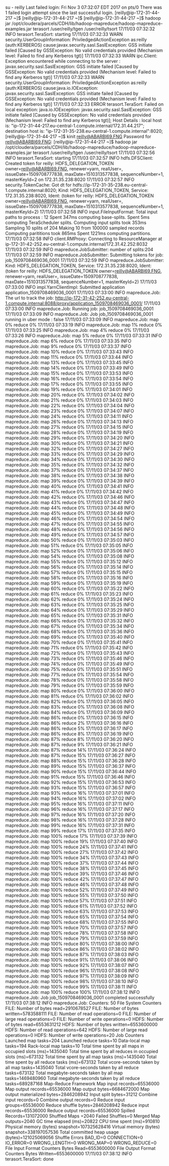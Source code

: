 su - reilly
Last failed login: Fri Nov  3 07:32:07 EDT 2017 on pts/0
There was 1 failed login attempt since the last successful login.
[reilly@ip-172-31-44-217 ~]$
[reilly@ip-172-31-44-217 ~]$
[reilly@ip-172-31-44-217 ~]$ hadoop jar /opt/cloudera/parcels/CDH/lib/hadoop-mapreduce/hadoop-mapreduce-examples.jar terasort /user/reilly/tgen /user/reilly/tsort
17/11/03 07:32:32 INFO terasort.TeraSort: starting
17/11/03 07:32:33 WARN security.UserGroupInformation: PriviledgedActionException as:reilly (auth:KERBEROS) cause:javax.security.sasl.SaslException: GSS initiate failed [Caused by GSSException: No valid credentials provided (Mechanism level: Failed to find any Kerberos tgt)]
17/11/03 07:32:33 WARN ipc.Client: Exception encountered while connecting to the server : javax.security.sasl.SaslException: GSS initiate failed [Caused by GSSException: No valid credentials provided (Mechanism level: Failed to find any Kerberos tgt)]
17/11/03 07:32:33 WARN security.UserGroupInformation: PriviledgedActionException as:reilly (auth:KERBEROS) cause:java.io.IOException: javax.security.sasl.SaslException: GSS initiate failed [Caused by GSSException: No valid credentials provided (Mechanism level: Failed to find any Kerberos tgt)]
17/11/03 07:32:33 ERROR terasort.TeraSort: Failed on local exception: java.io.IOException: javax.security.sasl.SaslException: GSS initiate failed [Caused by GSSException: No valid credentials provided (Mechanism level: Failed to find any Kerberos tgt)]; Host Details : local host is: "ip-172-31-44-217.eu-central-1.compute.internal/172.31.44.217"; destination host is: "ip-172-31-35-238.eu-central-1.compute.internal":8020;
[reilly@ip-172-31-44-217 ~]$ kinit reilly@ABARBI69.FNG
Password for reilly@ABARBI69.FNG:
[reilly@ip-172-31-44-217 ~]$ hadoop jar /opt/cloudera/parcels/CDH/lib/hadoop-mapreduce/hadoop-mapreduce-examples.jar terasort /user/reilly/tgen /user/reilly/tsort
17/11/03 07:32:56 INFO terasort.TeraSort: starting
17/11/03 07:32:57 INFO hdfs.DFSClient: Created token for reilly: HDFS_DELEGATION_TOKEN owner=reilly@ABARBI69.FNG, renewer=yarn, realUser=, issueDate=1509708777838, maxDate=1510313577838, sequenceNumber=1, masterKeyId=2 on 172.31.35.238:8020
17/11/03 07:32:57 INFO security.TokenCache: Got dt for hdfs://ip-172-31-35-238.eu-central-1.compute.internal:8020; Kind: HDFS_DELEGATION_TOKEN, Service: 172.31.35.238:8020, Ident: (token for reilly: HDFS_DELEGATION_TOKEN owner=reilly@ABARBI69.FNG, renewer=yarn, realUser=, issueDate=1509708777838, maxDate=1510313577838, sequenceNumber=1, masterKeyId=2)
17/11/03 07:32:58 INFO input.FileInputFormat: Total input paths to process : 12
Spent 347ms computing base-splits.
Spent 5ms computing TeraScheduler splits.
Computing input splits took 353ms
Sampling 10 splits of 204
Making 10 from 100000 sampled records
Computing parititions took 865ms
Spent 1221ms computing partitions.
17/11/03 07:32:58 INFO client.RMProxy: Connecting to ResourceManager at ip-172-31-42-252.eu-central-1.compute.internal/172.31.42.252:8032
17/11/03 07:32:59 INFO mapreduce.JobSubmitter: number of splits:204
17/11/03 07:32:59 INFO mapreduce.JobSubmitter: Submitting tokens for job: job_1509708469036_0001
17/11/03 07:32:59 INFO mapreduce.JobSubmitter: Kind: HDFS_DELEGATION_TOKEN, Service: 172.31.35.238:8020, Ident: (token for reilly: HDFS_DELEGATION_TOKEN owner=reilly@ABARBI69.FNG, renewer=yarn, realUser=, issueDate=1509708777838, maxDate=1510313577838, sequenceNumber=1, masterKeyId=2)
17/11/03 07:33:00 INFO impl.YarnClientImpl: Submitted application application_1509708469036_0001
17/11/03 07:33:00 INFO mapreduce.Job: The url to track the job: http://ip-172-31-42-252.eu-central-1.compute.internal:8088/proxy/application_1509708469036_0001/
17/11/03 07:33:00 INFO mapreduce.Job: Running job: job_1509708469036_0001
17/11/03 07:33:09 INFO mapreduce.Job: Job job_1509708469036_0001 running in uber mode : false
17/11/03 07:33:09 INFO mapreduce.Job:  map 0% reduce 0%
17/11/03 07:33:19 INFO mapreduce.Job:  map 1% reduce 0%
17/11/03 07:33:25 INFO mapreduce.Job:  map 4% reduce 0%
17/11/03 07:33:26 INFO mapreduce.Job:  map 5% reduce 0%
17/11/03 07:33:31 INFO mapreduce.Job:  map 6% reduce 0%
17/11/03 07:33:35 INFO mapreduce.Job:  map 9% reduce 0%
17/11/03 07:33:37 INFO mapreduce.Job:  map 10% reduce 0%
17/11/03 07:33:43 INFO mapreduce.Job:  map 11% reduce 0%
17/11/03 07:33:44 INFO mapreduce.Job:  map 13% reduce 0%
17/11/03 07:33:45 INFO mapreduce.Job:  map 14% reduce 0%
17/11/03 07:33:49 INFO mapreduce.Job:  map 15% reduce 0%
17/11/03 07:33:53 INFO mapreduce.Job:  map 16% reduce 0%
17/11/03 07:33:54 INFO mapreduce.Job:  map 17% reduce 0%
17/11/03 07:33:55 INFO mapreduce.Job:  map 19% reduce 0%
17/11/03 07:34:01 INFO mapreduce.Job:  map 20% reduce 0%
17/11/03 07:34:02 INFO mapreduce.Job:  map 21% reduce 0%
17/11/03 07:34:03 INFO mapreduce.Job:  map 22% reduce 0%
17/11/03 07:34:04 INFO mapreduce.Job:  map 23% reduce 0%
17/11/03 07:34:07 INFO mapreduce.Job:  map 24% reduce 0%
17/11/03 07:34:11 INFO mapreduce.Job:  map 26% reduce 0%
17/11/03 07:34:13 INFO mapreduce.Job:  map 27% reduce 0%
17/11/03 07:34:15 INFO mapreduce.Job:  map 28% reduce 0%
17/11/03 07:34:19 INFO mapreduce.Job:  map 29% reduce 0%
17/11/03 07:34:20 INFO mapreduce.Job:  map 30% reduce 0%
17/11/03 07:34:21 INFO mapreduce.Job:  map 32% reduce 0%
17/11/03 07:34:27 INFO mapreduce.Job:  map 33% reduce 0%
17/11/03 07:34:29 INFO mapreduce.Job:  map 34% reduce 0%
17/11/03 07:34:30 INFO mapreduce.Job:  map 35% reduce 0%
17/11/03 07:34:32 INFO mapreduce.Job:  map 37% reduce 0%
17/11/03 07:34:37 INFO mapreduce.Job:  map 38% reduce 0%
17/11/03 07:34:38 INFO mapreduce.Job:  map 39% reduce 0%
17/11/03 07:34:39 INFO mapreduce.Job:  map 40% reduce 0%
17/11/03 07:34:41 INFO mapreduce.Job:  map 41% reduce 0%
17/11/03 07:34:42 INFO mapreduce.Job:  map 42% reduce 0%
17/11/03 07:34:46 INFO mapreduce.Job:  map 43% reduce 0%
17/11/03 07:34:47 INFO mapreduce.Job:  map 44% reduce 0%
17/11/03 07:34:48 INFO mapreduce.Job:  map 45% reduce 0%
17/11/03 07:34:49 INFO mapreduce.Job:  map 46% reduce 0%
17/11/03 07:34:54 INFO mapreduce.Job:  map 47% reduce 0%
17/11/03 07:34:55 INFO mapreduce.Job:  map 48% reduce 0%
17/11/03 07:34:56 INFO mapreduce.Job:  map 49% reduce 0%
17/11/03 07:34:57 INFO mapreduce.Job:  map 50% reduce 0%
17/11/03 07:35:03 INFO mapreduce.Job:  map 51% reduce 0%
17/11/03 07:35:05 INFO mapreduce.Job:  map 52% reduce 0%
17/11/03 07:35:06 INFO mapreduce.Job:  map 54% reduce 0%
17/11/03 07:35:08 INFO mapreduce.Job:  map 55% reduce 0%
17/11/03 07:35:12 INFO mapreduce.Job:  map 56% reduce 0%
17/11/03 07:35:14 INFO mapreduce.Job:  map 57% reduce 0%
17/11/03 07:35:15 INFO mapreduce.Job:  map 58% reduce 0%
17/11/03 07:35:16 INFO mapreduce.Job:  map 59% reduce 0%
17/11/03 07:35:19 INFO mapreduce.Job:  map 60% reduce 0%
17/11/03 07:35:22 INFO mapreduce.Job:  map 61% reduce 0%
17/11/03 07:35:23 INFO mapreduce.Job:  map 62% reduce 0%
17/11/03 07:35:24 INFO mapreduce.Job:  map 63% reduce 0%
17/11/03 07:35:25 INFO mapreduce.Job:  map 64% reduce 0%
17/11/03 07:35:29 INFO mapreduce.Job:  map 65% reduce 0%
17/11/03 07:35:31 INFO mapreduce.Job:  map 66% reduce 0%
17/11/03 07:35:32 INFO mapreduce.Job:  map 67% reduce 0%
17/11/03 07:35:34 INFO mapreduce.Job:  map 68% reduce 0%
17/11/03 07:35:36 INFO mapreduce.Job:  map 69% reduce 0%
17/11/03 07:35:40 INFO mapreduce.Job:  map 70% reduce 0%
17/11/03 07:35:41 INFO mapreduce.Job:  map 71% reduce 0%
17/11/03 07:35:42 INFO mapreduce.Job:  map 72% reduce 0%
17/11/03 07:35:43 INFO mapreduce.Job:  map 73% reduce 0%
17/11/03 07:35:46 INFO mapreduce.Job:  map 74% reduce 0%
17/11/03 07:35:49 INFO mapreduce.Job:  map 75% reduce 0%
17/11/03 07:35:51 INFO mapreduce.Job:  map 77% reduce 0%
17/11/03 07:35:54 INFO mapreduce.Job:  map 78% reduce 0%
17/11/03 07:35:58 INFO mapreduce.Job:  map 79% reduce 0%
17/11/03 07:35:59 INFO mapreduce.Job:  map 80% reduce 0%
17/11/03 07:36:00 INFO mapreduce.Job:  map 81% reduce 0%
17/11/03 07:36:02 INFO mapreduce.Job:  map 82% reduce 0%
17/11/03 07:36:05 INFO mapreduce.Job:  map 83% reduce 0%
17/11/03 07:36:08 INFO mapreduce.Job:  map 84% reduce 0%
17/11/03 07:36:09 INFO mapreduce.Job:  map 86% reduce 0%
17/11/03 07:36:15 INFO mapreduce.Job:  map 86% reduce 2%
17/11/03 07:36:16 INFO mapreduce.Job:  map 86% reduce 5%
17/11/03 07:36:17 INFO mapreduce.Job:  map 86% reduce 8%
17/11/03 07:36:19 INFO mapreduce.Job:  map 87% reduce 8%
17/11/03 07:36:20 INFO mapreduce.Job:  map 87% reduce 9%
17/11/03 07:36:21 INFO mapreduce.Job:  map 87% reduce 14%
17/11/03 07:36:24 INFO mapreduce.Job:  map 87% reduce 15%
17/11/03 07:36:27 INFO mapreduce.Job:  map 88% reduce 15%
17/11/03 07:36:28 INFO mapreduce.Job:  map 89% reduce 15%
17/11/03 07:36:37 INFO mapreduce.Job:  map 90% reduce 15%
17/11/03 07:36:44 INFO mapreduce.Job:  map 91% reduce 15%
17/11/03 07:36:46 INFO mapreduce.Job:  map 92% reduce 15%
17/11/03 07:36:53 INFO mapreduce.Job:  map 93% reduce 15%
17/11/03 07:36:57 INFO mapreduce.Job:  map 93% reduce 16%
17/11/03 07:37:01 INFO mapreduce.Job:  map 94% reduce 16%
17/11/03 07:37:02 INFO mapreduce.Job:  map 95% reduce 16%
17/11/03 07:37:11 INFO mapreduce.Job:  map 96% reduce 16%
17/11/03 07:37:17 INFO mapreduce.Job:  map 97% reduce 16%
17/11/03 07:37:20 INFO mapreduce.Job:  map 98% reduce 16%
17/11/03 07:37:28 INFO mapreduce.Job:  map 99% reduce 16%
17/11/03 07:37:31 INFO mapreduce.Job:  map 99% reduce 17%
17/11/03 07:37:35 INFO mapreduce.Job:  map 100% reduce 17%
17/11/03 07:37:39 INFO mapreduce.Job:  map 100% reduce 19%
17/11/03 07:37:40 INFO mapreduce.Job:  map 100% reduce 24%
17/11/03 07:37:41 INFO mapreduce.Job:  map 100% reduce 27%
17/11/03 07:37:42 INFO mapreduce.Job:  map 100% reduce 34%
17/11/03 07:37:43 INFO mapreduce.Job:  map 100% reduce 37%
17/11/03 07:37:44 INFO mapreduce.Job:  map 100% reduce 38%
17/11/03 07:37:45 INFO mapreduce.Job:  map 100% reduce 39%
17/11/03 07:37:46 INFO mapreduce.Job:  map 100% reduce 42%
17/11/03 07:37:47 INFO mapreduce.Job:  map 100% reduce 46%
17/11/03 07:37:48 INFO mapreduce.Job:  map 100% reduce 52%
17/11/03 07:37:49 INFO mapreduce.Job:  map 100% reduce 55%
17/11/03 07:37:50 INFO mapreduce.Job:  map 100% reduce 57%
17/11/03 07:37:51 INFO mapreduce.Job:  map 100% reduce 61%
17/11/03 07:37:52 INFO mapreduce.Job:  map 100% reduce 63%
17/11/03 07:37:53 INFO mapreduce.Job:  map 100% reduce 65%
17/11/03 07:37:54 INFO mapreduce.Job:  map 100% reduce 68%
17/11/03 07:37:55 INFO mapreduce.Job:  map 100% reduce 70%
17/11/03 07:37:57 INFO mapreduce.Job:  map 100% reduce 78%
17/11/03 07:37:58 INFO mapreduce.Job:  map 100% reduce 79%
17/11/03 07:37:59 INFO mapreduce.Job:  map 100% reduce 80%
17/11/03 07:38:00 INFO mapreduce.Job:  map 100% reduce 86%
17/11/03 07:38:02 INFO mapreduce.Job:  map 100% reduce 87%
17/11/03 07:38:03 INFO mapreduce.Job:  map 100% reduce 91%
17/11/03 07:38:06 INFO mapreduce.Job:  map 100% reduce 92%
17/11/03 07:38:07 INFO mapreduce.Job:  map 100% reduce 96%
17/11/03 07:38:08 INFO mapreduce.Job:  map 100% reduce 97%
17/11/03 07:38:09 INFO mapreduce.Job:  map 100% reduce 98%
17/11/03 07:38:10 INFO mapreduce.Job:  map 100% reduce 99%
17/11/03 07:38:11 INFO mapreduce.Job:  map 100% reduce 100%
17/11/03 07:38:12 INFO mapreduce.Job: Job job_1509708469036_0001 completed successfully
17/11/03 07:38:12 INFO mapreduce.Job: Counters: 50
        File System Counters
                FILE: Number of bytes read=2910678527
                FILE: Number of bytes written=5783588111
                FILE: Number of read operations=0
                FILE: Number of large read operations=0
                FILE: Number of write operations=0
                HDFS: Number of bytes read=6553631212
                HDFS: Number of bytes written=6553600000
                HDFS: Number of read operations=642
                HDFS: Number of large read operations=0
                HDFS: Number of write operations=20
        Job Counters
                Launched map tasks=204
                Launched reduce tasks=10
                Data-local map tasks=194
                Rack-local map tasks=10
                Total time spent by all maps in occupied slots (ms)=1435040
                Total time spent by all reduces in occupied slots (ms)=673132
                Total time spent by all map tasks (ms)=1435040
                Total time spent by all reduce tasks (ms)=673132
                Total vcore-seconds taken by all map tasks=1435040
                Total vcore-seconds taken by all reduce tasks=673132
                Total megabyte-seconds taken by all map tasks=1469480960
                Total megabyte-seconds taken by all reduce tasks=689287168
        Map-Reduce Framework
                Map input records=65536000
                Map output records=65536000
                Map output bytes=6684672000
                Map output materialized bytes=2846208942
                Input split bytes=31212
                Combine input records=0
                Combine output records=0
                Reduce input groups=65536000
                Reduce shuffle bytes=2846208942
                Reduce input records=65536000
                Reduce output records=65536000
                Spilled Records=131072000
                Shuffled Maps =2040
                Failed Shuffles=0
                Merged Map outputs=2040
                GC time elapsed (ms)=20822
                CPU time spent (ms)=910810
                Physical memory (bytes) snapshot=107325628416
                Virtual memory (bytes) snapshot=338197057536
                Total committed heap usage (bytes)=121025069056
        Shuffle Errors
                BAD_ID=0
                CONNECTION=0
                IO_ERROR=0
                WRONG_LENGTH=0
                WRONG_MAP=0
                WRONG_REDUCE=0
        File Input Format Counters
                Bytes Read=6553600000
        File Output Format Counters
                Bytes Written=6553600000
17/11/03 07:38:12 INFO terasort.TeraSort: done

